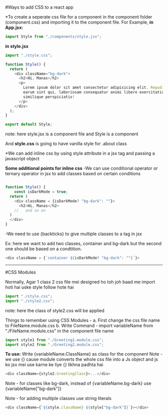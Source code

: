 #Ways to add CSS to a react app

*To create a seperate css file for a component in the component folder (component.css) and importing it to the component file.
For Example,
**in App.jsx:**

```javascript
import Style from "./components/style.jsx";
```

**in style.jsx**

```javascript
import "./style.css";

function Style() {
  return (
    <div className="bg-dark">
      <h2>Hi, Manas</h2>
      <p>
        Lorem ipsum dolor sit amet consectetur adipisicing elit. Repudiandae
        earum sint qui, laboriosam consequatur animi libero exercitationem
        similique perspiciatis!
      </p>
    </div>
  );
}

export default Style;
```

note: here style.jsx is a component file and Style is a component

And **style.css** is going to have vanilla style for .about class

*We can add inline css by using style attribute in a jsx tag and passing a javascript object

**Some additional points for inline css**
-We can use conditional operator or ternary operator in jsx to add classes based on certain conditions

```javascript

function Style() {
    const isDarkMode = true;
  return (
    <div className = {isDarkMode? "bg-dark": ""}>
      <h2>Hi, Manas</h2>
    //   and so on
  )
  </div>
}
```

-We need to use {backticks} to give multiple classes to a tag in jsx

Ex: here we want to add two classes, container and bg-dark but the second one should be based on a condtition.

```javascript
<div className = {`container ${isDarkMode? "bg-dark": ""}`}>
```

---

#CSS Modules

Normally, Agar 1 class 2 css file mei designed ho toh joh baad me import hoti hai uske style follow hote hai

```javascript
import "./style.css";
import "./style2.css";
```

note: here the class of style2.css will be applied

Things to remember using CSS Modules -
a. First change the css file name to FileName.module.css
b. Write Command - import variableName from "./FileName.module.css" in the component file name

```javascript
import style1 from "./Greeting1.module.css";
import style2 from "./Greeting2.module.css";
```

**To use:**
Write {variableName.ClassName} as class for the component
Note - we use {} cause module converts the whole css file into a Js object
and js ko jsx mei use karne ke liye {} likhna padhta hai

```javascript
<div className={style2.GreetingClass}>...</div>
```

Note - for classes like bg-dark, instead of {variableName.bg-dark} use {variableName["bg-dark"]}

Note - for adding multiple classes use string literals

```javascript
<div className={`${style.className} ${style["bg-dark"]}`}></div>
```
